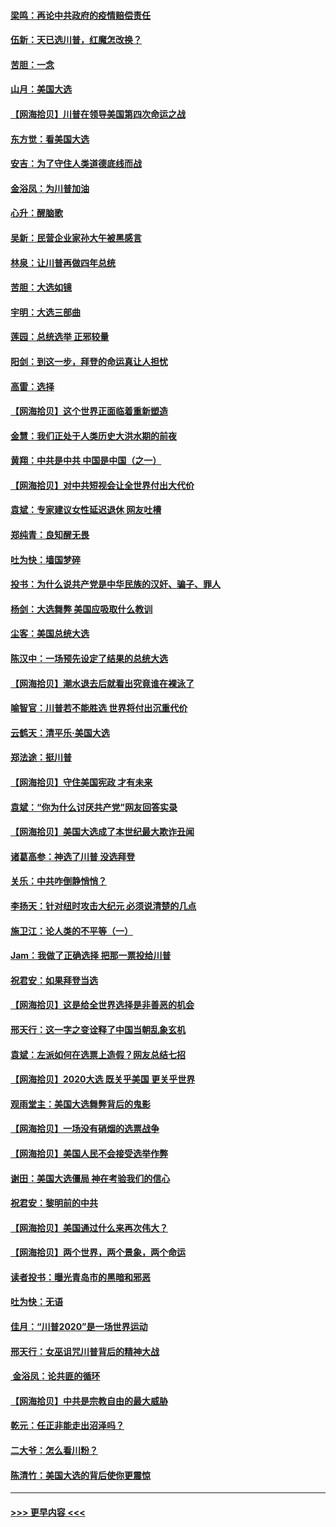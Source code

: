 #### [梁鸣：再论中共政府的疫情赔偿责任](../pages/nsc993/n12553012.md?t=11162151) 
#### [伍新：天已选川普，红魔怎改换？](../pages/nsc993/n12552970.md?t=11162151) 
#### [苦胆：一念](../pages/nsc993/n12552957.md?t=11162151) 
#### [山月：美国大选](../pages/nsc993/n12552446.md?t=11162151) 
#### [【网海拾贝】川普在领导美国第四次命运之战](../pages/nsc993/n12551973.md?t=11162151) 
#### [东方觉：看美国大选](../pages/nsc993/n12551647.md?t=11162151) 
#### [安吉：为了守住人类道德底线而战](../pages/nsc993/n12551111.md?t=11162151) 
#### [金浴凤：为川普加油](../pages/nsc993/n12551085.md?t=11162151) 
#### [心升：醒脑歌](../pages/nsc993/n12550984.md?t=11162151) 
#### [吴新：民营企业家孙大午被黑感言](../pages/nsc993/n12550656.md?t=11162151) 
#### [林泉：让川普再做四年总统](../pages/nsc993/n12550640.md?t=11162151) 
#### [苦胆：大选如镜](../pages/nsc993/n12550630.md?t=11162151) 
#### [宇明：大选三部曲](../pages/nsc993/n12550603.md?t=11162151) 
#### [莲园：总统选举 正邪较量](../pages/nsc993/n12550594.md?t=11162151) 
#### [阳剑：到这一步，拜登的命运真让人担忧](../pages/nsc993/n12549093.md?t=11162151) 
#### [高雷：选择](../pages/nsc993/n12549087.md?t=11162151) 
#### [【网海拾贝】这个世界正面临着重新塑造](../pages/nsc993/n12548326.md?t=11162151) 
#### [金慧：我们正处于人类历史大洪水期的前夜](../pages/nsc993/n12547914.md?t=11162151) 
#### [黄翔：中共是中共 中国是中国（之一）](../pages/nsc993/n12547576.md?t=11162151) 
#### [【网海拾贝】对中共短视会让全世界付出大代价](../pages/nsc993/n12546043.md?t=11162151) 
#### [袁斌：专家建议女性延迟退休 网友吐槽](../pages/nsc993/n12545424.md?t=11162151) 
#### [郑纯青：良知醒无畏](../pages/nsc993/n12545394.md?t=11162151) 
#### [吐为快：墙国梦碎](../pages/nsc993/n12545309.md?t=11162151) 
#### [投书：为什么说共产党是中华民族的汉奸、骗子、罪人](../pages/nsc993/n12545089.md?t=11162151) 
#### [杨剑：大选舞弊 美国应吸取什么教训](../pages/nsc993/n12543937.md?t=11162151) 
#### [尘客：美国总统大选](../pages/nsc993/n12543828.md?t=11162151) 
#### [陈汉中：一场预先设定了结果的总统大选](../pages/nsc993/n12543564.md?t=11162151) 
#### [【网海拾贝】潮水退去后就看出究竟谁在裸泳了](../pages/nsc993/n12543321.md?t=11162151) 
#### [喻智官：川普若不能胜选 世界将付出沉重代价](../pages/nsc993/n12541352.md?t=11162151) 
#### [云鹤天：清平乐‧美国大选](../pages/nsc993/n12540916.md?t=11162151) 
#### [郑法途：挺川普](../pages/nsc993/n12540898.md?t=11162151) 
#### [【网海拾贝】守住美国宪政 才有未来](../pages/nsc993/n12540423.md?t=11162151) 
#### [袁斌：“你为什么讨厌共产党”网友回答实录](../pages/nsc993/n12540208.md?t=11162151) 
#### [【网海拾贝】美国大选成了本世纪最大欺诈丑闻](../pages/nsc993/n12538029.md?t=11162151) 
#### [诸葛高参：神选了川普 没选拜登](../pages/nsc993/n12537664.md?t=11162151) 
#### [关乐：中共咋倒静悄悄？](../pages/nsc993/n12537615.md?t=11162151) 
#### [李扬天：针对纽时攻击大纪元 必须说清楚的几点](../pages/nsc993/n12536001.md?t=11162151) 
#### [施卫江：论人类的不平等（一）](../pages/nsc993/n12535700.md?t=11162151) 
#### [Jam：我做了正确选择 把那一票投给川普](../pages/nsc993/n12535743.md?t=11162151) 
#### [祝君安：如果拜登当选](../pages/nsc993/n12535726.md?t=11162151) 
#### [【网海拾贝】这是给全世界选择是非善恶的机会](../pages/nsc993/n12535061.md?t=11162151) 
#### [邢天行：这一字之变诠释了中国当朝乱象玄机](../pages/nsc993/n12533446.md?t=11162151) 
#### [袁斌：左派如何在选票上造假？网友总结七招](../pages/nsc993/n12533180.md?t=11162151) 
#### [【网海拾贝】2020大选 既关乎美国 更关乎世界](../pages/nsc993/n12533161.md?t=11162151) 
#### [观雨堂主：美国大选舞弊背后的鬼影](../pages/nsc993/n12533153.md?t=11162151) 
#### [【网海拾贝】一场没有硝烟的选票战争](../pages/nsc993/n12531883.md?t=11162151) 
#### [【网海拾贝】美国人民不会接受选举作弊](../pages/nsc993/n12528850.md?t=11162151) 
#### [谢田：美国大选僵局 神在考验我们的信心](../pages/nsc993/n12527932.md?t=11162151) 
#### [祝君安：黎明前的中共](../pages/nsc993/n12524071.md?t=11162151) 
#### [【网海拾贝】美国通过什么来再次伟大？](../pages/nsc993/n12523844.md?t=11162151) 
#### [【网海拾贝】两个世界，两个景象，两个命运](../pages/nsc993/n12521419.md?t=11162151) 
#### [读者投书：曝光青岛市的黑暗和邪恶](../pages/nsc993/n12520988.md?t=11162151) 
#### [吐为快：无语](../pages/nsc993/n12518588.md?t=11162151) 
#### [佳月：“川普2020”是一场世界运动](../pages/nsc993/n12518581.md?t=11162151) 
#### [邢天行：女巫诅咒川普背后的精神大战](../pages/nsc993/n12517257.md?t=11162151) 
#### [ 金浴凤：论共匪的循环](../pages/nsc993/n12517133.md?t=11162151) 
#### [【网海拾贝】中共是宗教自由的最大威胁](../pages/nsc993/n12516879.md?t=11162151) 
#### [乾元：任正非能走出沼泽吗？](../pages/nsc993/n12515831.md?t=11162151) 
#### [二大爷：怎么看川粉？](../pages/nsc993/n12515820.md?t=11162151) 
#### [陈清竹：美国大选的背后使你更震惊](../pages/nsc993/n12515589.md?t=11162151) 

----
#### [ >>> 更早内容 <<< ](../indexes/nsc993-earlier.md)
